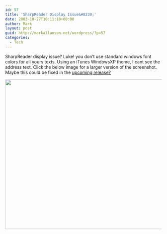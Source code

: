 ```yaml
---
id: 57
title: 'SharpReader Display Issue&#8230;'
date: 2003-10-27T10:11:18+00:00
author: Mark
layout: post
guid: http://markallanson.net/wordpress/?p=57
categories:
  - Tech
---
```

SharpReader display issue? Luke! you don&#8217;t use standard windows font colors for all yours texts. Using an iTunes WindowsXP theme, I cant see the address text. Click the below image for a larger version of the screenshot. Maybe this could be fixed in the [upcoming release?](http://www.hutteman.com/weblog/2003/10/26-134.html)

[<img src="http://www.markallanson.net/images/weblog/SharpReaderScreenShotNoText.png" width="640" height="480" border="0" />](http://www.markallanson.net/images/weblog/SharpReaderScreenShotNoText.png)